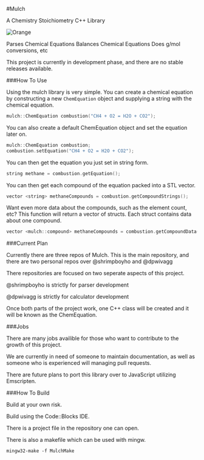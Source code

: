 #Mulch

A Chemistry Stoichiometry C++ Library

![Orange](http://www.arktimes.com/binary/fedc/1305756869-orange.png)

Parses Chemical Equations
Balances Chemical Equations
Does g/mol conversions, etc

This project is currently in development phase, and there are no stable releases available.

###How To Use

Using the mulch library is very simple. You can create a chemical equation by constructing a new ```ChemEquation``` object and supplying a string with the chemical equation.

```cpp
mulch::ChemEquation combustion("CH4 + O2 = H2O + CO2");
```

You can also create a default ChemEquation object and set the equation later on.

```cpp
mulch::ChemEquation combustion;
combustion.setEquation("CH4 + O2 = H2O + CO2");
```

You can then get the equation you just set in string form.

```cpp
string methane = combustion.getEquation();
```

You can then get each compound of the equation packed into a STL vector.

```cpp
vector <string> methaneCompounds = combustion.getCompoundStrings();
```

Want even more data about the compounds, such as the element count, etc? This function will return a vector of structs. Each struct contains data about one compound.

```cpp
vector <mulch::compound> methaneCompounds = combustion.getCompoundData();
```

###Current Plan

Currently there are three repos of Mulch. This is the main repository, and there are two personal repos over @shrimpboyho and @dpwivagg 

There repositories are focused on two seperate aspects of this project.

@shrimpboyho is strictly for parser development

@dpwivagg is strictly for calculator development

Once both parts of the project work, one C++ class will be created and it will be known as the ChemEquation.

###Jobs

There are many jobs availible for those who want to contribute to the growth of this project.

We are currently in need of someone to maintain documentation, as well as someone who is experienced will managing pull requests.

There are future plans to port this library over to JavaScript utilizing Emscripten.

###How To Build

Build at your own risk.

Build using the Code::Blocks IDE.

There is a project file in the repository one can open.

There is also a makefile which can be used with mingw.

```mingw32-make -f MulchMake```

